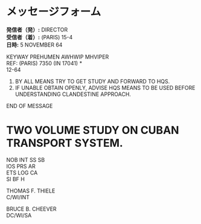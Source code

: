 # メッセージフォーム

**発信者（発）:** DIRECTOR  
**受信者（着）:** (PARIS) 15-4  
**日時:** 5 NOVEMBER 64  

KEYWAY PREHUMEN AWHWIP MHVIPER  
REF: (PARIS) 7350 (IN 17041) *  
12-64  

1. BY ALL MEANS TRY TO GET STUDY AND FORWARD TO HQS.  
2. IF UNABLE OBTAIN OPENLY, ADVISE HQS MEANS TO BE USED BEFORE UNDERSTANDING CLANDESTINE APPROACH.  

END OF MESSAGE  

# TWO VOLUME STUDY ON CUBAN TRANSPORT SYSTEM.  

NOB INT SS SB  
IOS PRS AR  
ETS LOG CA  
SI BF H  

THOMAS F. THIELE  
C/WI/INT  

BRUCE B. CHEEVER  
DC/WI/SA  